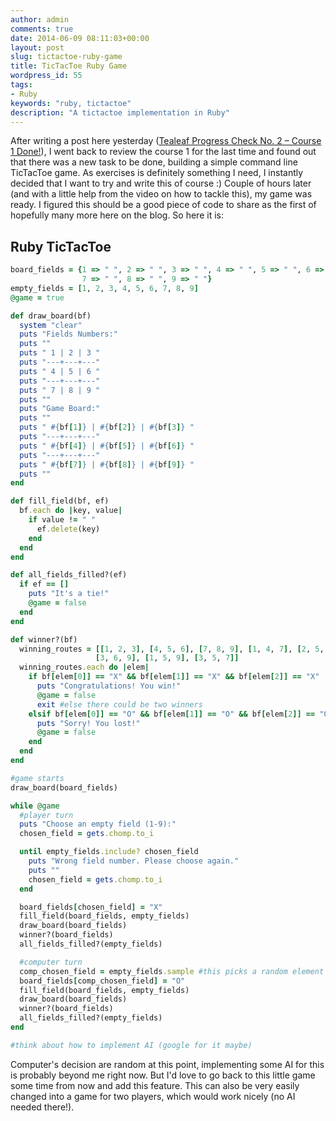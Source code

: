 ```yaml
---
author: admin
comments: true
date: 2014-06-09 08:11:03+00:00
layout: post
slug: tictactoe-ruby-game
title: TicTacToe Ruby Game
wordpress_id: 55
tags:
- Ruby
keywords: "ruby, tictactoe"
description: "A tictactoe implementation in Ruby"
---
```


After writing a post here yesterday ([Tealeaf Progress Check No. 2 – Course 1 Done!](http://www.webdeveloperfromscratch.com/blog/tealeaf-progress-check-no-2-course-1-done/)), I went back to review the course 1 for the last time and found out that there was a new task to be done, building a simple command line TicTacToe game. As exercises is definitely something I need, I instantly decided that I want to try and write this of course :) Couple of hours later (and with a little help from the video on how to tackle this), my game was ready. I figured this should be a good piece of code to share as the first of hopefully many more here on the blog. So here it is:



## Ruby TicTacToe


``` ruby tictactoe.rb
board_fields = {1 => " ", 2 => " ", 3 => " ", 4 => " ", 5 => " ", 6 => " ",
                7 => " ", 8 => " ", 9 => " "}
empty_fields = [1, 2, 3, 4, 5, 6, 7, 8, 9]
@game = true

def draw_board(bf)
  system "clear"
  puts "Fields Numbers:"
  puts ""
  puts " 1 | 2 | 3 "
  puts "---+---+---"
  puts " 4 | 5 | 6 "
  puts "---+---+---"
  puts " 7 | 8 | 9 "
  puts ""
  puts "Game Board:"
  puts ""
  puts " #{bf[1]} | #{bf[2]} | #{bf[3]} "
  puts "---+---+---"
  puts " #{bf[4]} | #{bf[5]} | #{bf[6]} "
  puts "---+---+---"
  puts " #{bf[7]} | #{bf[8]} | #{bf[9]} "
  puts ""
end

def fill_field(bf, ef)
  bf.each do |key, value|
    if value != " "
      ef.delete(key)
    end
  end
end

def all_fields_filled?(ef)
  if ef == []
    puts "It's a tie!"
    @game = false
  end
end

def winner?(bf)
  winning_routes = [[1, 2, 3], [4, 5, 6], [7, 8, 9], [1, 4, 7], [2, 5, 8],
                   [3, 6, 9], [1, 5, 9], [3, 5, 7]]
  winning_routes.each do |elem|
    if bf[elem[0]] == "X" && bf[elem[1]] == "X" && bf[elem[2]] == "X"
      puts "Congratulations! You win!"
      @game = false
      exit #else there could be two winners
    elsif bf[elem[0]] == "O" && bf[elem[1]] == "O" && bf[elem[2]] == "O"
      puts "Sorry! You lost!"
      @game = false
    end
  end
end

#game starts
draw_board(board_fields)

while @game
  #player turn
  puts "Choose an empty field (1-9):"
  chosen_field = gets.chomp.to_i

  until empty_fields.include? chosen_field
    puts "Wrong field number. Please choose again."
    puts ""
    chosen_field = gets.chomp.to_i
  end

  board_fields[chosen_field] = "X"
  fill_field(board_fields, empty_fields)
  draw_board(board_fields)
  winner?(board_fields)
  all_fields_filled?(empty_fields)

  #computer turn
  comp_chosen_field = empty_fields.sample #this picks a random element
  board_fields[comp_chosen_field] = "O"
  fill_field(board_fields, empty_fields)
  draw_board(board_fields)
  winner?(board_fields)
  all_fields_filled?(empty_fields)
end

#think about how to implement AI (google for it maybe)
```

Computer's decision are random at this point, implementing some AI for this is probably beyond me right now. But I'd love to go back to this little game some time from now and add this feature. This can also be very easily changed into a game for two players, which would work nicely (no AI needed there!).
